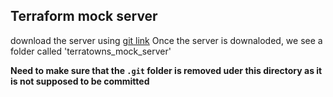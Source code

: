 ## Terraform mock server

download the server using [git link](https://github.com/ExamProCo/terratowns_mock_server)
Once the server is downaloded, we see a folder called 'terratowns_mock_server'

**Need to make sure that the `.git` folder is removed uder this directory as it is not supposed to be committed**
